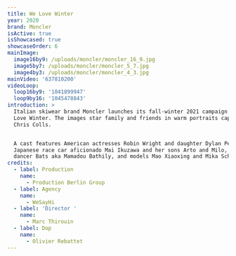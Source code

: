 ```yaml
---
title: We Love Winter
year: 2020
brand: Moncler
isActive: true
isShowcased: true
showcaseOrder: 6
mainImage:
  image16by9: /uploads/moncler/moncler_16_9.jpg
  image5by7: /uploads/moncler/moncler_5_7.jpg
  image4by3: /uploads/moncler/moncler_4_3.jpg
mainVideo: '637810200'
videoLoop:
  loop16by9: '1041899947'
  loop9by16: '1045478843'
introduction: >
  Italian skiwear brand Moncler launches its fall-winter 2021 campaign called We
  Love Winter. The images star family and friends in warm portraits captured by
  Chris Colls.


  A cast features American actresses Robin Wright and daughter Dylan Penn,
  Japanese race car aficionado Mai Ikuzawa and her sons Arto and Milo, French
  dancer Bats aka Mamadou Bathily, and models Mao Xiaoxing and Mika Schneider.
credits:
  - label: Production
    name:
      - Production Berlin Group
  - label: Agency
    name:
      - WeSayHi
  - label: 'Director '
    name:
      - Marc Thirouin
  - label: Dop
    name:
      - Olivier Rebattet
---
```


